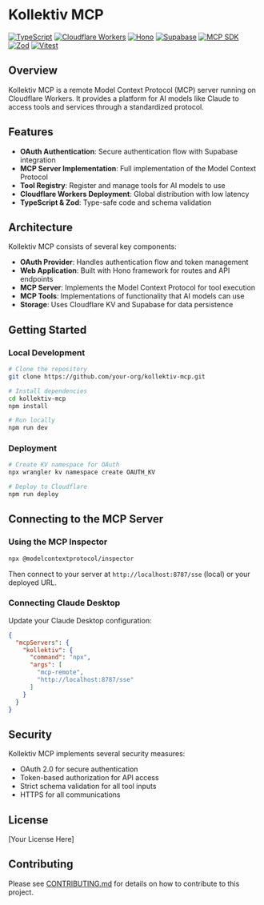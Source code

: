 # Kollektiv MCP

[![TypeScript](https://img.shields.io/badge/TypeScript-5.5-blue.svg)](https://www.typescriptlang.org/)
[![Cloudflare Workers](https://img.shields.io/badge/Cloudflare_Workers-4.12-orange.svg)](https://workers.cloudflare.com/)
[![Hono](https://img.shields.io/badge/Hono-4.7-brightgreen.svg)](https://hono.dev/)
[![Supabase](https://img.shields.io/badge/Supabase-2.49-blueviolet.svg)](https://supabase.io/)
[![MCP SDK](https://img.shields.io/badge/MCP_SDK-1.10-yellow.svg)](https://modelcontextprotocol.io/)
[![Zod](https://img.shields.io/badge/Zod-3.24-red.svg)](https://zod.dev/)
[![Vitest](https://img.shields.io/badge/Vitest-3.1-green.svg)](https://vitest.dev/)

## Overview

Kollektiv MCP is a remote Model Context Protocol (MCP) server running on Cloudflare Workers. It provides a platform for AI models like Claude to access tools and services through a standardized protocol.

## Features

- **OAuth Authentication**: Secure authentication flow with Supabase integration
- **MCP Server Implementation**: Full implementation of the Model Context Protocol
- **Tool Registry**: Register and manage tools for AI models to use
- **Cloudflare Workers Deployment**: Global distribution with low latency
- **TypeScript & Zod**: Type-safe code and schema validation

## Architecture

Kollektiv MCP consists of several key components:

- **OAuth Provider**: Handles authentication flow and token management
- **Web Application**: Built with Hono framework for routes and API endpoints
- **MCP Server**: Implements the Model Context Protocol for tool execution
- **MCP Tools**: Implementations of functionality that AI models can use
- **Storage**: Uses Cloudflare KV and Supabase for data persistence

## Getting Started

### Local Development

```bash
# Clone the repository
git clone https://github.com/your-org/kollektiv-mcp.git

# Install dependencies
cd kollektiv-mcp
npm install

# Run locally
npm run dev
```

### Deployment

```bash
# Create KV namespace for OAuth
npx wrangler kv namespace create OAUTH_KV

# Deploy to Cloudflare
npm run deploy
```

## Connecting to the MCP Server

### Using the MCP Inspector

```bash
npx @modelcontextprotocol/inspector
```

Then connect to your server at `http://localhost:8787/sse` (local) or your deployed URL.

### Connecting Claude Desktop

Update your Claude Desktop configuration:

```json
{
  "mcpServers": {
    "kollektiv": {
      "command": "npx",
      "args": [
        "mcp-remote",
        "http://localhost:8787/sse"
      ]
    }
  }
}
```

## Security

Kollektiv MCP implements several security measures:

- OAuth 2.0 for secure authentication
- Token-based authorization for API access
- Strict schema validation for all tool inputs
- HTTPS for all communications

## License

[Your License Here]

## Contributing

Please see [CONTRIBUTING.md](CONTRIBUTING.md) for details on how to contribute to this project.